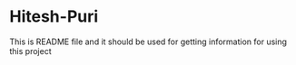 # Hitesh-Puri
This is README file and it should be used for getting information for using this project
